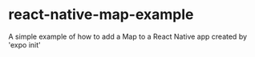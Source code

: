 # react-native-map-example
A simple example of how to add a Map to a React Native app created by 'expo init'
